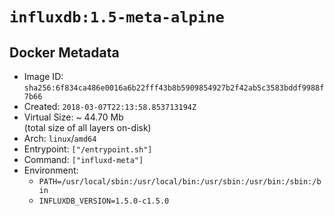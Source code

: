 # `influxdb:1.5-meta-alpine`

## Docker Metadata

- Image ID: `sha256:6f834ca486e0016a6b22fff43b8b5909854927b2f42ab5c3583bddf9988f7b66`
- Created: `2018-03-07T22:13:58.853713194Z`
- Virtual Size: ~ 44.70 Mb  
  (total size of all layers on-disk)
- Arch: `linux`/`amd64`
- Entrypoint: `["/entrypoint.sh"]`
- Command: `["influxd-meta"]`
- Environment:
  - `PATH=/usr/local/sbin:/usr/local/bin:/usr/sbin:/usr/bin:/sbin:/bin`
  - `INFLUXDB_VERSION=1.5.0-c1.5.0`
